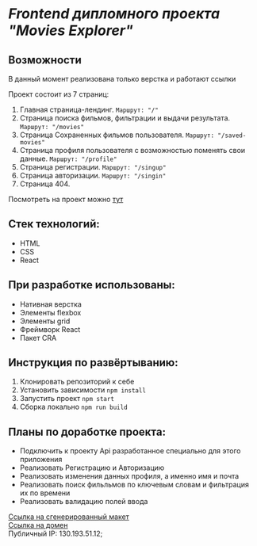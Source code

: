 ***Frontend дипломного проекта "Movies Explorer"***
===================================================

## Возможности <br>
В данный момент реализована только верстка и работают ссылки<br>

Проект состоит из 7 страниц:
  1. Главная страница-лендинг. `Маршрут: "/"`
  2. Страница поиска фильмов, фильтрации и выдачи результата. `Маршрут: "/movies"`
  3. Страница Сохраненных фильмов пользователя. `Маршрут: "/saved-movies"`
  4. Страница профиля пользователя с возможностью поменять свои данные. `Маршрут: "/profile"`
  5. Страница регистрации. `Маршрут: "/singup"`
  6. Страница авторизации.  `Маршрут: "/singin"`
  7. Страница 404.  
 
Посмотреть на проект можно [тут](https://searchfilms.nomoredomains.rocks)  

## Стек технологий:<br>
* HTML<br>
* CSS<br>
* React<br>
## При разработке использованы:
* Нативная верстка
* Элементы flexbox
* Элементы grid
* Фреймворк React
* Пакет CRA
## Инструкция по развёртыванию:<br>
  1. Клонировать репозиторий к себе<br>
  2. Установить зависимости `npm install`<br>
  3. Запустить проект `npm start`<br>
  4. Сборка локально `npm run build`<br>
## Планы по доработке проекта:<br>
 * Подключить к проекту Api разработанное специально для этого приложения<br>
 * Реализовать Регистрацию и Авторизацию<br>
 * Реализовать изменения данных профиля, а именно имя и почта<br>
 * Реализовать поиск фильльмов по ключевым словам и фильтрация их по времени<br>
 * Реализовать валидацию полей ввода<br>

[Ссылка на сгенерированный макет](https://www.figma.com/file/t8tVilRDwkqAQRQtsisd70/?node-id=891%3A3857)  
[Ссылка на домен](https://searchfilms.nomoredomains.rocks)<br>
Публичный IP: 130.193.51.12;  

